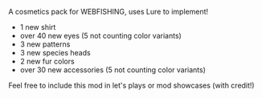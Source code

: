 A cosmetics pack for WEBFISHING, uses Lure to implement!
- 1 new shirt
- over 40 new eyes (5 not counting color variants)
- 3 new patterns
- 3 new species heads
- 2 new fur colors
- over 30 new accessories (5 not counting color variants)

Feel free to include this mod in let's plays or mod showcases (with credit!)